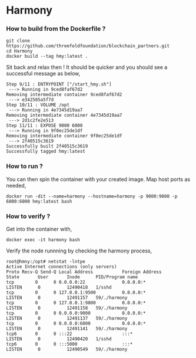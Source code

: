 # Harmony

### How to build from the Dockerfile ?

```
git clone https://github.com/threefoldfoundation/blockchain_partners.git
cd Harmony
docker build --tag hmy:latest .
```

Sit back and relax then ! It should be quicker and you should see a successful message as below,
```
Step 9/11 : ENTRYPOINT ["/start_hmy.sh"]
 ---> Running in 9ced8faf67d2
Removing intermediate container 9ced8faf67d2
 ---> e342505a5f7d
Step 10/11 : VOLUME /opt
 ---> Running in 4e7345d19aa7
Removing intermediate container 4e7345d19aa7
 ---> 2d1c2fe2e513
Step 11/11 : EXPOSE 9000 6000
 ---> Running in 9f0ec25de1df
Removing intermediate container 9f0ec25de1df
 ---> 2f40515c3619
Successfully built 2f40515c3619
Successfully tagged hmy:latest
```

### How to run ?

You can then spin the container with your created image. Map host ports as needed,

```docker run -dit --name=harmony --hostname=harmony -p 9000:9000 -p 6000:6000 hmy:latest bash```

### How to verify ?
Get into the container with,

```docker exec -it harmony bash```

Verify the node runnning by checking the harmony process,

```
root@hmny:/opt# netstat -lntpe
Active Internet connections (only servers)
Proto Recv-Q Send-Q Local Address           Foreign Address         State       User       Inode      PID/Program name
tcp        0      0 0.0.0.0:22              0.0.0.0:*               LISTEN      0          12490418   1/sshd
tcp        0      0 127.0.0.1:9500          0.0.0.0:*               LISTEN      0          12491157   59/./harmony
tcp        0      0 127.0.0.1:9800          0.0.0.0:*               LISTEN      0          12491158   59/./harmony
tcp        0      0 0.0.0.0:9000            0.0.0.0:*               LISTEN      0          12491137   59/./harmony
tcp        0      0 0.0.0.0:6000            0.0.0.0:*               LISTEN      0          12491141   59/./harmony
tcp6       0      0 :::22                   :::*                    LISTEN      0          12490420   1/sshd
tcp6       0      0 :::5000                 :::*                    LISTEN      0          12490549   59/./harmony

```



